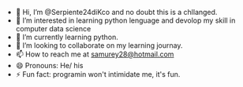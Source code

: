 - 👋 Hi, I’m @Serpiente24diKco and no doubt this is a chllanged.
- 👀 I’m interested in learning python lenguage and devolop my skill in computer data science 
- 🌱 I’m currently learning python.
- 💞️ I’m looking to collaborate on my learning journay.
- 📫 How to reach me at samurey28@hotmail.com
- 😄 Pronouns: He/ his
- ⚡ Fun fact: programin won't intimidate me, it's fun.


<!---
Serpiente24diKco/Serpiente24diKco is a ✨ special ✨ repository because its `README.md` (this file) appears on your GitHub profile.
You can click the Preview link to take a look at your changes.
--->
